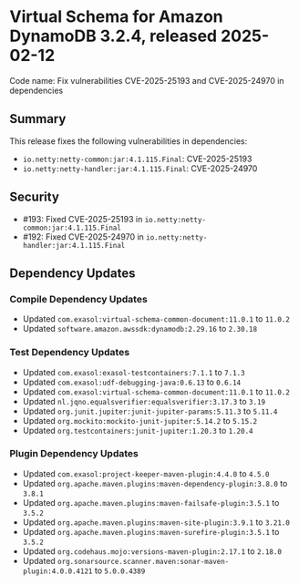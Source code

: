 # Virtual Schema for Amazon DynamoDB 3.2.4, released 2025-02-12

Code name: Fix vulnerabilities CVE-2025-25193 and CVE-2025-24970 in dependencies

## Summary

This release fixes the following vulnerabilities in dependencies:

* `io.netty:netty-common:jar:4.1.115.Final`: CVE-2025-25193
* `io.netty:netty-handler:jar:4.1.115.Final`: CVE-2025-24970

## Security

* #193: Fixed CVE-2025-25193 in `io.netty:netty-common:jar:4.1.115.Final`
* #192: Fixed CVE-2025-24970 in `io.netty:netty-handler:jar:4.1.115.Final`

## Dependency Updates

### Compile Dependency Updates

* Updated `com.exasol:virtual-schema-common-document:11.0.1` to `11.0.2`
* Updated `software.amazon.awssdk:dynamodb:2.29.16` to `2.30.18`

### Test Dependency Updates

* Updated `com.exasol:exasol-testcontainers:7.1.1` to `7.1.3`
* Updated `com.exasol:udf-debugging-java:0.6.13` to `0.6.14`
* Updated `com.exasol:virtual-schema-common-document:11.0.1` to `11.0.2`
* Updated `nl.jqno.equalsverifier:equalsverifier:3.17.3` to `3.19`
* Updated `org.junit.jupiter:junit-jupiter-params:5.11.3` to `5.11.4`
* Updated `org.mockito:mockito-junit-jupiter:5.14.2` to `5.15.2`
* Updated `org.testcontainers:junit-jupiter:1.20.3` to `1.20.4`

### Plugin Dependency Updates

* Updated `com.exasol:project-keeper-maven-plugin:4.4.0` to `4.5.0`
* Updated `org.apache.maven.plugins:maven-dependency-plugin:3.8.0` to `3.8.1`
* Updated `org.apache.maven.plugins:maven-failsafe-plugin:3.5.1` to `3.5.2`
* Updated `org.apache.maven.plugins:maven-site-plugin:3.9.1` to `3.21.0`
* Updated `org.apache.maven.plugins:maven-surefire-plugin:3.5.1` to `3.5.2`
* Updated `org.codehaus.mojo:versions-maven-plugin:2.17.1` to `2.18.0`
* Updated `org.sonarsource.scanner.maven:sonar-maven-plugin:4.0.0.4121` to `5.0.0.4389`
